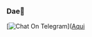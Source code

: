 ### Dae🥶

[![Chat On Telegram](https://img.shields.io/badge/Chat%20on-Telegram-brightgreen.svg)](<a href="http://t.me/SHATEI_1">Aqui</a>
